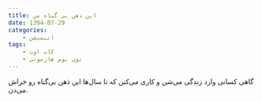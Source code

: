 ```yaml
---
title: این ذهن بی گناه من
date: 1394-07-29
categories:
    - انیمیشن
tags:
    - کات اوت
    - تون بوم هارمونی
---
```


گاهی کسانی وارد زندگی می‌شن و کاری می‌کنن که تا سال‌ها این ذهن بی‌گناه رو خراش می‌دن.

<div id="15046266907031792"><script type="text/JavaScript" src="https://www.aparat.com/embed/5IcrU?data[rnddiv]=15046266907031792&data[responsive]=yes"></script></div>
